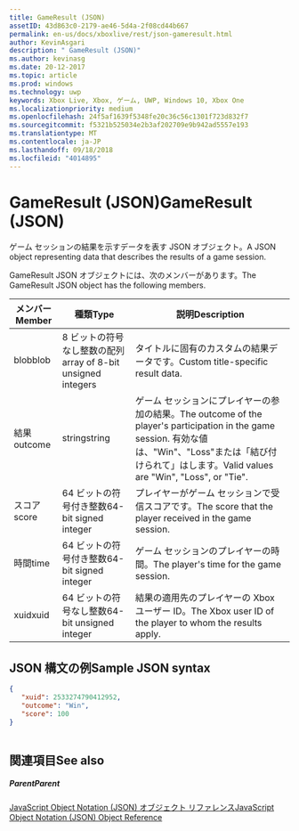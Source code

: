 ```yaml
---
title: GameResult (JSON)
assetID: 43d863c0-2179-ae46-5d4a-2f08cd44b667
permalink: en-us/docs/xboxlive/rest/json-gameresult.html
author: KevinAsgari
description: " GameResult (JSON)"
ms.author: kevinasg
ms.date: 20-12-2017
ms.topic: article
ms.prod: windows
ms.technology: uwp
keywords: Xbox Live, Xbox, ゲーム, UWP, Windows 10, Xbox One
ms.localizationpriority: medium
ms.openlocfilehash: 24f5af1639f5348fe20c36c56c1301f723d832f7
ms.sourcegitcommit: f5321b525034e2b3af202709e9b942ad5557e193
ms.translationtype: MT
ms.contentlocale: ja-JP
ms.lasthandoff: 09/18/2018
ms.locfileid: "4014895"
---
```

# <a name="gameresult-json"></a><span data-ttu-id="7a718-104">GameResult (JSON)</span><span class="sxs-lookup"><span data-stu-id="7a718-104">GameResult (JSON)</span></span>
<span data-ttu-id="7a718-105">ゲーム セッションの結果を示すデータを表す JSON オブジェクト。</span><span class="sxs-lookup"><span data-stu-id="7a718-105">A JSON object representing data that describes the results of a game session.</span></span> 
<a id="ID4EN"></a>

  
 
<span data-ttu-id="7a718-106">GameResult JSON オブジェクトには、次のメンバーがあります。</span><span class="sxs-lookup"><span data-stu-id="7a718-106">The GameResult JSON object has the following members.</span></span>
 
| <span data-ttu-id="7a718-107">メンバー</span><span class="sxs-lookup"><span data-stu-id="7a718-107">Member</span></span>| <span data-ttu-id="7a718-108">種類</span><span class="sxs-lookup"><span data-stu-id="7a718-108">Type</span></span>| <span data-ttu-id="7a718-109">説明</span><span class="sxs-lookup"><span data-stu-id="7a718-109">Description</span></span>| 
| --- | --- | --- | 
| <span data-ttu-id="7a718-110">blob</span><span class="sxs-lookup"><span data-stu-id="7a718-110">blob</span></span>| <span data-ttu-id="7a718-111">8 ビットの符号なし整数の配列</span><span class="sxs-lookup"><span data-stu-id="7a718-111">array of 8-bit unsigned integers</span></span>| <span data-ttu-id="7a718-112">タイトルに固有のカスタムの結果データです。</span><span class="sxs-lookup"><span data-stu-id="7a718-112">Custom title-specific result data.</span></span>| 
| <span data-ttu-id="7a718-113">結果</span><span class="sxs-lookup"><span data-stu-id="7a718-113">outcome</span></span>| <span data-ttu-id="7a718-114">string</span><span class="sxs-lookup"><span data-stu-id="7a718-114">string</span></span>| <span data-ttu-id="7a718-115">ゲーム セッションにプレイヤーの参加の結果。</span><span class="sxs-lookup"><span data-stu-id="7a718-115">The outcome of the player's participation in the game session.</span></span> <span data-ttu-id="7a718-116">有効な値は、"Win"、"Loss"または「結び付けられて」はします。</span><span class="sxs-lookup"><span data-stu-id="7a718-116">Valid values are "Win", "Loss", or "Tie".</span></span> | 
| <span data-ttu-id="7a718-117">スコア</span><span class="sxs-lookup"><span data-stu-id="7a718-117">score</span></span>| <span data-ttu-id="7a718-118">64 ビットの符号付き整数</span><span class="sxs-lookup"><span data-stu-id="7a718-118">64-bit signed integer</span></span>| <span data-ttu-id="7a718-119">プレイヤーがゲーム セッションで受信スコアです。</span><span class="sxs-lookup"><span data-stu-id="7a718-119">The score that the player received in the game session.</span></span>| 
| <span data-ttu-id="7a718-120">時間</span><span class="sxs-lookup"><span data-stu-id="7a718-120">time</span></span>| <span data-ttu-id="7a718-121">64 ビットの符号付き整数</span><span class="sxs-lookup"><span data-stu-id="7a718-121">64-bit signed integer</span></span>| <span data-ttu-id="7a718-122">ゲーム セッションのプレイヤーの時間。</span><span class="sxs-lookup"><span data-stu-id="7a718-122">The player's time for the game session.</span></span>| 
| <span data-ttu-id="7a718-123">xuid</span><span class="sxs-lookup"><span data-stu-id="7a718-123">xuid</span></span>| <span data-ttu-id="7a718-124">64 ビットの符号なし整数</span><span class="sxs-lookup"><span data-stu-id="7a718-124">64-bit unsigned integer</span></span>| <span data-ttu-id="7a718-125">結果の適用先のプレイヤーの Xbox ユーザー ID。</span><span class="sxs-lookup"><span data-stu-id="7a718-125">The Xbox user ID of the player to whom the results apply.</span></span>| 
  
<a id="ID4EPC"></a>

 
## <a name="sample-json-syntax"></a><span data-ttu-id="7a718-126">JSON 構文の例</span><span class="sxs-lookup"><span data-stu-id="7a718-126">Sample JSON syntax</span></span>
 

```json
{
   "xuid": 2533274790412952,
   "outcome": "Win",
   "score": 100
}
    
```

  
<a id="ID4EYC"></a>

 
## <a name="see-also"></a><span data-ttu-id="7a718-127">関連項目</span><span class="sxs-lookup"><span data-stu-id="7a718-127">See also</span></span>
 
<a id="ID4E1C"></a>

 
##### <a name="parent"></a><span data-ttu-id="7a718-128">Parent</span><span class="sxs-lookup"><span data-stu-id="7a718-128">Parent</span></span> 

[<span data-ttu-id="7a718-129">JavaScript Object Notation (JSON) オブジェクト リファレンス</span><span class="sxs-lookup"><span data-stu-id="7a718-129">JavaScript Object Notation (JSON) Object Reference</span></span>](atoc-xboxlivews-reference-json.md)

   